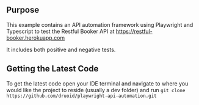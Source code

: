 ## Purpose

This example contains an API automation framework using Playwright and Typescript to test the Restful
Booker API at https://restful-booker.herokuapp.com

It includes both positive and negative tests.

## Getting the Latest Code

To get the latest code open your IDE terminal and navigate to where you would like the project to reside (usually a dev folder) and run `git clone https://github.com/druoid/playwright-api-automation.git`
